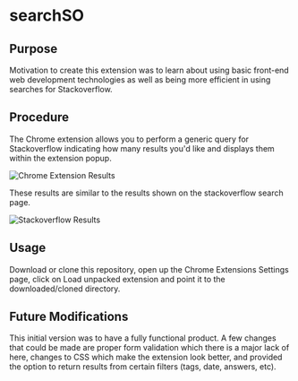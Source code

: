# searchSO
    
## Purpose

Motivation to create this extension was to learn about using basic front-end web development technologies as well as being more efficient in using searches for Stackoverflow. 

## Procedure

The Chrome extension allows you to perform a generic query for Stackoverflow indicating how many results you'd like and displays them within the extension popup. 

![Chrome Extension Results](https://github.com/robgoyal/searchSO/imgs/extensionResults.png)

These results are similar to the results shown on the stackoverflow search page. 

![Stackoverflow Results](https://github.com/robgoyal/searchSO/imgs/stackoverflowResults.png)


## Usage

Download or clone this repository, open up the Chrome Extensions Settings page, click on Load unpacked extension and point it to the downloaded/cloned directory. 

## Future Modifications

This initial version was to have a fully functional product. A few changes that could be made are proper form validation which there is a major lack of here, changes to CSS which make the extension look better, and provided the option to return results from certain filters (tags, date, answers, etc).